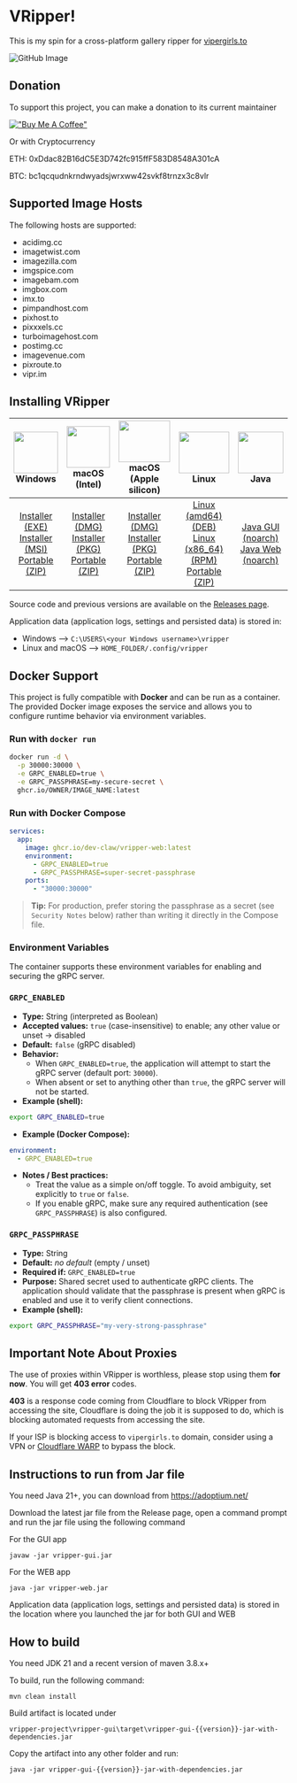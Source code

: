 # VRipper!

This is my spin for a cross-platform gallery ripper for [vipergirls.to](https://vipergirls.to)

![GitHub Image](/image.png)

## Donation
To support this project, you can make a donation to its current maintainer

[!["Buy Me A Coffee"](https://www.buymeacoffee.com/assets/img/custom_images/orange_img.png)](https://buymeacoffee.com/devclaw)

Or with Cryptocurrency

ETH: 0xDdac82B16dC5E3D742fc915ffF583D8548A301cA

BTC: bc1qcqudnkrndwyadsjwrxww42svkf8trnzx3c8vlr

## Supported Image Hosts

The following hosts are supported:

* acidimg.cc
* imagetwist.com
* imagezilla.com
* imgspice.com
* imagebam.com
* imgbox.com
* imx.to
* pimpandhost.com
* pixhost.to
* pixxxels.cc
* turboimagehost.com
* postimg.cc
* imagevenue.com
* pixroute.to
* vipr.im

## Installing VRipper

<img src="https://github.com/stashapp/stash/raw/develop/docs/readme_assets/windows_logo.svg" width="100%" height="75"> Windows | <img src="https://github.com/stashapp/stash/raw/develop/docs/readme_assets/mac_logo.svg" width="100%" height="75"> macOS (Intel) | <img src="https://github.com/stashapp/stash/raw/develop/docs/readme_assets/mac_logo.svg" width="100%" height="75"> macOS (Apple silicon) | <img src="https://github.com/stashapp/stash/raw/develop/docs/readme_assets/linux_logo.svg" width="100%" height="75"> Linux  | <img src="https://images.vexels.com/media/users/3/166401/isolated/preview/b82aa7ac3f736dd78570dd3fa3fa9e24-java-programming-language-icon-by-vexels.png" width="100%" height="75"> Java
:---:|:---:|:---:|:---:|:---:
[Installer (EXE)](https://github.com/dev-claw/vripper-project/releases/download/6.5.7/vripper-windows-installer-6.5.7.exe) <br /> [Installer (MSI)](https://github.com/dev-claw/vripper-project/releases/download/6.5.7/vripper-windows-installer-6.5.7.msi) <br /> [Portable (ZIP)](https://github.com/dev-claw/vripper-project/releases/download/6.5.7/vripper-windows-portable-6.5.7.zip) | [Installer (DMG)](https://github.com/dev-claw/vripper-project/releases/download/6.5.7/vripper-macos-6.5.7.x86_64.dmg) <br /> [Installer (PKG)](https://github.com/dev-claw/vripper-project/releases/download/6.5.7/vripper-macos-6.5.7.x86_64.pkg) <br /> [Portable (ZIP)](https://github.com/dev-claw/vripper-project/releases/download/6.5.7/vripper-macos-portable-6.5.7.x86_64.zip) | [Installer (DMG)](https://github.com/dev-claw/vripper-project/releases/download/6.5.7/vripper-macos-6.5.7.arm64.dmg) <br /> [Installer (PKG)](https://github.com/dev-claw/vripper-project/releases/download/6.5.7/vripper-macos-6.5.7.arm64.pkg) <br /> [Portable (ZIP)](https://github.com/dev-claw/vripper-project/releases/download/6.5.7/vripper-macos-portable-6.5.7.arm64.zip)  | [Linux (amd64) (DEB)](https://github.com/dev-claw/vripper-project/releases/download/6.5.7/vripper-linux-6.5.3_amd64.deb) <br /> [Linux (x86_64) (RPM)](https://github.com/dev-claw/vripper-project/releases/download/6.5.7/vripper-linux-6.5.7.x86_64.rpm) <br /> [Portable (ZIP)](https://github.com/dev-claw/vripper-project/releases/download/6.5.7/vripper-linux-portable-6.5.7.zip) | [Java GUI (noarch)](https://github.com/dev-claw/vripper-project/releases/download/6.5.7/vripper-noarch-gui-6.5.7.jar) <br /> [Java Web (noarch)](https://github.com/dev-claw/vripper-project/releases/download/6.5.7/vripper-noarch-web-6.5.7.jar)

Source code and previous versions are available on
the [Releases page](https://github.com/dev-claw/vripper-project/releases).

Application data (application logs, settings and persisted data) is stored in:  
* Windows --> `C:\USERS\<your Windows username>\vripper` 
* Linux and macOS --> `HOME_FOLDER/.config/vripper`

## Docker Support

This project is fully compatible with **Docker** and can be run as a container.  
The provided Docker image exposes the service and allows you to configure runtime behavior via environment variables.

### Run with `docker run`

```bash
docker run -d \
  -p 30000:30000 \
  -e GRPC_ENABLED=true \
  -e GRPC_PASSPHRASE=my-secure-secret \
  ghcr.io/OWNER/IMAGE_NAME:latest
```

### Run with Docker Compose

```yaml
services:
  app:
    image: ghcr.io/dev-claw/vripper-web:latest
    environment:
      - GRPC_ENABLED=true
      - GRPC_PASSPHRASE=super-secret-passphrase
    ports:
      - "30000:30000"
```

> **Tip:** For production, prefer storing the passphrase as a secret (see `Security Notes` below) rather than writing it
> directly in the Compose file.

### Environment Variables

The container supports these environment variables for enabling and securing the gRPC server.

### `GRPC_ENABLED`

- **Type:** String (interpreted as Boolean)
- **Accepted values:** `true` (case-insensitive) to enable; any other value or unset → disabled
- **Default:** `false` (gRPC disabled)
- **Behavior:**
    - When `GRPC_ENABLED=true`, the application will attempt to start the gRPC server (default port: `30000`).
    - When absent or set to anything other than `true`, the gRPC server will not be started.
- **Example (shell):**

```bash
export GRPC_ENABLED=true
```

- **Example (Docker Compose):**

```yaml
environment:
  - GRPC_ENABLED=true
```

- **Notes / Best practices:**
    - Treat the value as a simple on/off toggle. To avoid ambiguity, set explicitly to `true` or `false`.
    - If you enable gRPC, make sure any required authentication (see `GRPC_PASSPHRASE`) is also configured.

### `GRPC_PASSPHRASE`

- **Type:** String
- **Default:** *no default* (empty / unset)
- **Required if:** `GRPC_ENABLED=true`
- **Purpose:** Shared secret used to authenticate gRPC clients. The application should validate that the passphrase is
  present when gRPC is enabled and use it to verify client connections.
- **Example (shell):**

```bash
export GRPC_PASSPHRASE="my-very-strong-passphrase"
```

## Important Note About Proxies
The use of proxies within VRipper is worthless, please stop using them **for now**. You will get **403 error** codes.  

**403** is a response code coming from Cloudflare to block VRipper from accessing the site, Cloudflare is doing the job it is supposed to do, which is blocking automated requests from accessing the site. 

If your ISP is blocking access to `vipergirls.to` domain, consider using a VPN or [Cloudflare WARP](https://one.one.one.one/) to bypass the block.

## Instructions to run from Jar file
You need Java 21+, you can download from https://adoptium.net/

Download the latest jar file from the Release page, open a command prompt and run the jar file using the following command

For the GUI app

    javaw -jar vripper-gui.jar

For the WEB app

    java -jar vripper-web.jar

Application data (application logs, settings and persisted data) is stored in the location where you launched the jar for both GUI and WEB

## How to build

You need JDK 21 and a recent version of maven 3.8.x+

To build, run the following command:

    mvn clean install

Build artifact is located under

    vripper-project\vripper-gui\target\vripper-gui-{{version}}-jar-with-dependencies.jar

Copy the artifact into any other folder and run:

    java -jar vripper-gui-{{version}}-jar-with-dependencies.jar
